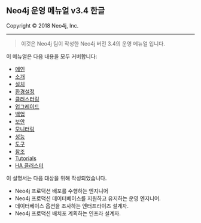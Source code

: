 
## Neo4j 운영 메뉴얼 v3.4 한글

Copyright © 2018 Neo4j, Inc.

---

> 이것은 Neo4j 팀이 작성한 Neo4j 버전 3.4의 운영 메뉴얼 입니다. 

이 메뉴얼은 다음 내용을 모두 커버합니다:

* [메인](README.md)
* [소개](introduction.md)
* [설치](installation.md)
* [환경설정](configuration.md)
* [클러스터링](clustering.md)
* [업그레이드](upgrade.md)
* [백업](backup.md)
* [보안](security.md)
* [모니터링](monitoring.md)
* [성능](performance.md)
* [도구](tools.md)
* [참조](https://neo4j.com/docs/operations-manual/3.4/reference/)
* [Tutorials](https://neo4j.com/docs/operations-manual/3.4/tutorial/)
* [HA 클러스터](https://neo4j.com/docs/operations-manual/3.4/ha-cluster/)


이 설명서는 다음 대상을 위해 작성되었습니다.

- Neo4j 프로덕션 배포를 수행하는 엔지니어
- Neo4j 프로덕션 데이터베이스를 지원하고 유지하는 운영 엔지니어.
- 데이터베이스 옵션을 조사하는 엔터프라이즈 설계자.
- Neo4j 프로덕션 배치포 계획하는 인프라 설계자.


